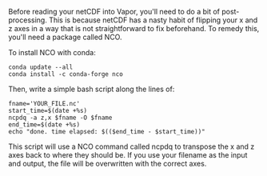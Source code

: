 Before reading your netCDF into Vapor, you'll need to do a bit of post-processing. This is because netCDF has a nasty habit of flipping your x and z axes
in a way that is not straightforward to fix beforehand. To remedy this, you'll need a package called NCO.

To install NCO with conda:

```
conda update --all
conda install -c conda-forge nco
```

Then, write a simple bash script along the lines of:

```
fname='YOUR_FILE.nc'
start_time=$(date +%s)
ncpdq -a z,x $fname -O $fname 
end_time=$(date +%s)
echo "done. time elapsed: $(($end_time - $start_time))"
```

This script will use a NCO command called ncpdq to transpose the x and z axes back to where they should be. If you use your filename as the input and output, the file will be overwritten with the correct axes. 
